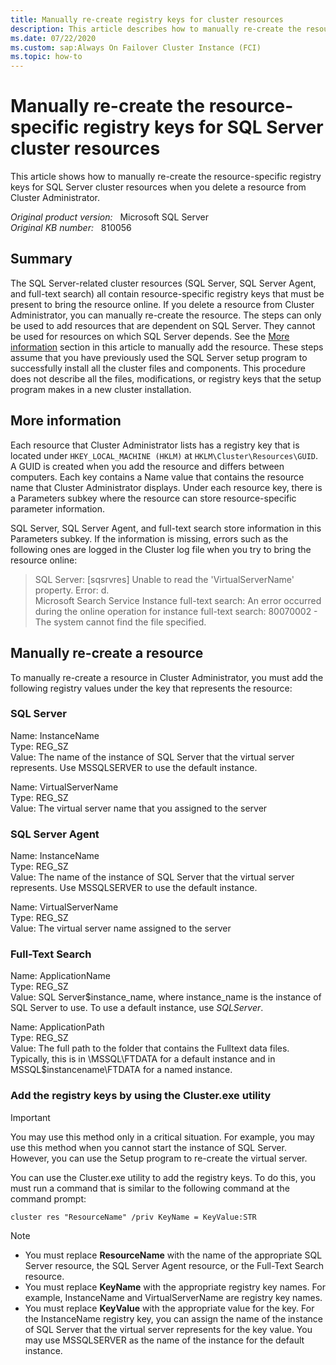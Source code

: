 ```yaml
---
title: Manually re-create registry keys for cluster resources
description: This article describes how to manually re-create the resource-specific registry keys for SQL Server cluster resources when you delete a resource from Cluster Administrator.
ms.date: 07/22/2020
ms.custom: sap:Always On Failover Cluster Instance (FCI)
ms.topic: how-to
---
```

# Manually re-create the resource-specific registry keys for SQL Server cluster resources

This article shows how to manually re-create the resource-specific registry keys for SQL Server cluster resources when you delete a resource from Cluster Administrator.

_Original product version:_ &nbsp; Microsoft SQL Server  
_Original KB number:_ &nbsp; 810056

## Summary

The SQL Server-related cluster resources (SQL Server, SQL Server Agent, and full-text search) all contain resource-specific registry keys that must be present to bring the resource online. If you delete a resource from Cluster Administrator, you can manually re-create the resource. The steps can only be used to add resources that are dependent on SQL Server. They cannot be used for resources on which SQL Server depends. See the [More information](#more-information) section in this article to manually add the resource. These steps assume that you have previously used the SQL Server setup program to successfully install all the cluster files and components. This procedure does not describe all the files, modifications, or registry keys that the setup program makes in a new cluster installation.

## More information

Each resource that Cluster Administrator lists has a registry key that is located under `HKEY_LOCAL_MACHINE (HKLM)` at `HKLM\Cluster\Resources\GUID`. A GUID is created when you add the resource and differs between computers. Each key contains a Name value that contains the resource name that Cluster Administrator displays. Under each resource key, there is a Parameters subkey where the resource can store resource-specific parameter information.

SQL Server, SQL Server Agent, and full-text search store information in this Parameters subkey. If the information is missing, errors such as the following ones are logged in the Cluster log file when you try to bring the resource online:

> SQL Server: [sqsrvres] Unable to read the 'VirtualServerName' property. Error: d.  
Microsoft Search Service Instance full-text search: An error occurred during the online operation for instance full-text search: 80070002 - The system cannot find the file specified.

## Manually re-create a resource

To manually re-create a resource in Cluster Administrator, you must add the following registry values under the key that represents the resource:

### SQL Server

Name: InstanceName  
Type: REG_SZ  
Value: The name of the instance of SQL Server that the virtual server represents. Use MSSQLSERVER to use the default instance.

Name: VirtualServerName  
Type: REG_SZ  
Value: The virtual server name that you assigned to the server

### SQL Server Agent

Name: InstanceName  
Type: REG_SZ  
Value: The name of the instance of SQL Server that the virtual server represents. Use MSSQLSERVER to use the default instance.

Name: VirtualServerName  
Type: REG_SZ  
Value: The virtual server name assigned to the server

### Full-Text Search

Name: ApplicationName  
Type: REG_SZ  
Value: SQL Server$instance_name, where instance_name is the instance of SQL Server to use. To use a default instance, use *SQLServer*.

Name: ApplicationPath  
Type: REG_SZ  
Value: The full path to the folder that contains the Fulltext data files. Typically, this is in \MSSQL\FTDATA for a default instance and in MSSQL$instancename\FTDATA for a named instance.

### Add the registry keys by using the Cluster.exe utility

> [!IMPORTANT]
> You may use this method only in a critical situation. For example, you may use this method when you cannot start the instance of SQL Server. However, you can use the Setup program to re-create the virtual server.

You can use the Cluster.exe utility to add the registry keys. To do this, you must run a command that is similar to the following command at the command prompt:

```console
cluster res "ResourceName" /priv KeyName = KeyValue:STR
```

> [!NOTE]
> - You must replace **ResourceName** with the name of the appropriate SQL Server resource, the SQL Server Agent resource, or the Full-Text Search resource.
> - You must replace **KeyName** with the appropriate registry key names. For example, InstanceName and VirtualServerName are registry key names.
> - You must replace **KeyValue** with the appropriate value for the key. For the InstanceName registry key, you can assign the name of the instance of SQL Server that the virtual server represents for the key value. You may use MSSQLSERVER as the name of the instance for the default instance.
